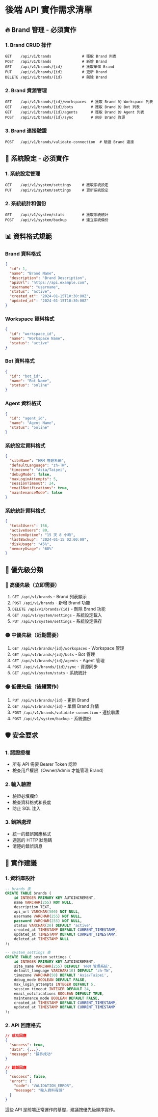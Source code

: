 # 後端 API 實作需求清單

## 🔥 **Brand 管理 - 必須實作**

### 1. Brand CRUD 操作
```
GET    /api/v1/brands              # 獲取 Brand 列表
POST   /api/v1/brands              # 新增 Brand
GET    /api/v1/brands/{id}         # 獲取單個 Brand
PUT    /api/v1/brands/{id}         # 更新 Brand
DELETE /api/v1/brands/{id}         # 刪除 Brand
```

### 2. Brand 資源管理
```
GET    /api/v1/brands/{id}/workspaces  # 獲取 Brand 的 Workspace 列表
GET    /api/v1/brands/{id}/bots        # 獲取 Brand 的 Bot 列表
GET    /api/v1/brands/{id}/agents      # 獲取 Brand 的 Agent 列表
POST   /api/v1/brands/{id}/sync        # 同步 Brand 資源
```

### 3. Brand 連接驗證
```
POST   /api/v1/brands/validate-connection  # 驗證 Brand 連接
```

## 🔧 **系統設定 - 必須實作**

### 1. 系統設定管理
```
GET    /api/v1/system/settings     # 獲取系統設定
PUT    /api/v1/system/settings     # 更新系統設定
```

### 2. 系統統計和備份
```
GET    /api/v1/system/stats        # 獲取系統統計
POST   /api/v1/system/backup       # 建立系統備份
```

## 📊 **資料格式規範**

### Brand 資料格式
```json
{
  "id": 1,
  "name": "Brand Name",
  "description": "Brand Description",
  "apiUrl": "https://api.example.com",
  "username": "username",
  "status": "active",
  "created_at": "2024-01-15T10:30:00Z",
  "updated_at": "2024-01-15T10:30:00Z"
}
```

### Workspace 資料格式
```json
{
  "id": "workspace_id",
  "name": "Workspace Name",
  "status": "active"
}
```

### Bot 資料格式
```json
{
  "id": "bot_id", 
  "name": "Bot Name",
  "status": "online"
}
```

### Agent 資料格式
```json
{
  "id": "agent_id",
  "name": "Agent Name", 
  "status": "online"
}
```

### 系統設定資料格式
```json
{
  "siteName": "HRM 管理系統",
  "defaultLanguage": "zh-TW",
  "timezone": "Asia/Taipei",
  "debugMode": false,
  "maxLoginAttempts": 5,
  "sessionTimeout": 24,
  "emailNotifications": true,
  "maintenanceMode": false
}
```

### 系統統計資料格式
```json
{
  "totalUsers": 156,
  "activeUsers": 89,
  "systemUptime": "15 天 8 小時",
  "lastBackup": "2024-01-15 02:00:00",
  "diskUsage": "45%",
  "memoryUsage": "68%"
}
```

## 🚨 **優先級分類**

### 🔴 **高優先級（立即需要）**
1. `GET /api/v1/brands` - Brand 列表顯示
2. `POST /api/v1/brands` - 新增 Brand 功能
3. `DELETE /api/v1/brands/{id}` - 刪除 Brand 功能
4. `GET /api/v1/system/settings` - 系統設定載入
5. `PUT /api/v1/system/settings` - 系統設定保存

### 🟡 **中優先級（近期需要）**
1. `GET /api/v1/brands/{id}/workspaces` - Workspace 管理
2. `GET /api/v1/brands/{id}/bots` - Bot 管理  
3. `GET /api/v1/brands/{id}/agents` - Agent 管理
4. `POST /api/v1/brands/{id}/sync` - 資源同步
5. `GET /api/v1/system/stats` - 系統統計

### 🟢 **低優先級（後續實作）**
1. `PUT /api/v1/brands/{id}` - 更新 Brand
2. `GET /api/v1/brands/{id}` - 單個 Brand 詳情
3. `POST /api/v1/brands/validate-connection` - 連接驗證
4. `POST /api/v1/system/backup` - 系統備份

## 🛡️ **安全要求**

### 1. 認證授權
- 所有 API 需要 Bearer Token 認證
- 檢查用戶權限（Owner/Admin 才能管理 Brand）

### 2. 輸入驗證
- 驗證必填欄位
- 檢查資料格式和長度
- 防止 SQL 注入

### 3. 錯誤處理
- 統一的錯誤回應格式
- 適當的 HTTP 狀態碼
- 清楚的錯誤訊息

## 📝 **實作建議**

### 1. 資料庫設計
```sql
-- brands 表
CREATE TABLE brands (
    id INTEGER PRIMARY KEY AUTOINCREMENT,
    name VARCHAR(255) NOT NULL,
    description TEXT,
    api_url VARCHAR(500) NOT NULL,
    username VARCHAR(255) NOT NULL,
    password VARCHAR(255) NOT NULL,
    status VARCHAR(20) DEFAULT 'active',
    created_at TIMESTAMP DEFAULT CURRENT_TIMESTAMP,
    updated_at TIMESTAMP DEFAULT CURRENT_TIMESTAMP,
    deleted_at TIMESTAMP NULL
);

-- system_settings 表
CREATE TABLE system_settings (
    id INTEGER PRIMARY KEY AUTOINCREMENT,
    site_name VARCHAR(255) DEFAULT 'HRM 管理系統',
    default_language VARCHAR(10) DEFAULT 'zh-TW',
    timezone VARCHAR(50) DEFAULT 'Asia/Taipei',
    debug_mode BOOLEAN DEFAULT FALSE,
    max_login_attempts INTEGER DEFAULT 5,
    session_timeout INTEGER DEFAULT 24,
    email_notifications BOOLEAN DEFAULT TRUE,
    maintenance_mode BOOLEAN DEFAULT FALSE,
    created_at TIMESTAMP DEFAULT CURRENT_TIMESTAMP,
    updated_at TIMESTAMP DEFAULT CURRENT_TIMESTAMP
);
```

### 2. API 回應格式
```json
// 成功回應
{
  "success": true,
  "data": {...},
  "message": "操作成功"
}

// 錯誤回應  
{
  "success": false,
  "error": {
    "code": "VALIDATION_ERROR",
    "message": "輸入資料有誤"
  }
}
```

這些 API 是前端正常運作的基礎，建議按優先級順序實作。